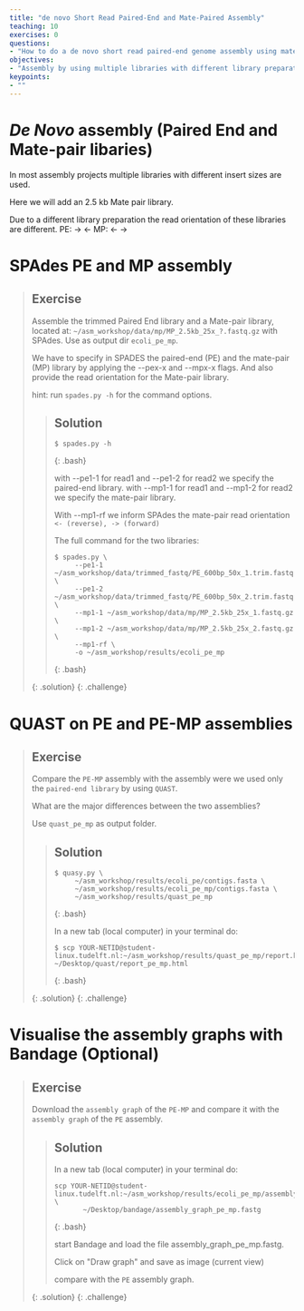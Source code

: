 ```yaml
---
title: "de novo Short Read Paired-End and Mate-Paired Assembly"
teaching: 10
exercises: 0
questions:
- "How to do a de novo short read paired-end genome assembly using mate-pairs?"
objectives:
- "Assembly by using multiple libraries with different library preparations"
keypoints:
- ""
---
```


# *De Novo* assembly (Paired End and Mate-pair libaries)

In most assembly projects multiple libraries with different insert sizes are used.

Here we will add an 2.5 kb Mate pair library.

Due to a different library preparation the read orientation of these libraries are different. PE: → ← MP: ← →


# SPAdes PE and MP assembly


> ## Exercise
> 
> Assemble the trimmed Paired End library and a Mate-pair library, located at: `~/asm_workshop/data/mp/MP_2.5kb_25x_?.fastq.gz` with SPAdes. Use as output dir `ecoli_pe_mp`.
>
>
> We have to specify in SPADES the paired-end (PE) and the mate-pair (MP) library by applying the --pex-x and --mpx-x flags. And also provide the read orientation for the Mate-pair library.
>
>
>
> hint: run `spades.py -h` for the command options.
>
>
>
>> ## Solution
>> 
>> ~~~
>> $ spades.py -h
>> ~~~
>> {: .bash}
>>
>> with --pe1-1 for read1 and --pe1-2 for read2 we specify the paired-end library.
>> with --mp1-1 for read1 and --mp1-2 for read2 we specify the mate-pair library.
>>
>>
>> With --mp1-rf we inform SPAdes the mate-pair read orientation `<- (reverse), -> (forward)`
>>
>>
>> The full command for the two libraries:
>>
>>
>> ~~~
>> $ spades.py \
>>      --pe1-1 ~/asm_workshop/data/trimmed_fastq/PE_600bp_50x_1.trim.fastq.gz \
>>      --pe1-2 ~/asm_workshop/data/trimmed_fastq/PE_600bp_50x_2.trim.fastq.gz \
>>      --mp1-1 ~/asm_workshop/data/mp/MP_2.5kb_25x_1.fastq.gz \
>>      --mp1-2 ~/asm_workshop/data/mp/MP_2.5kb_25x_2.fastq.gz \
>>      --mp1-rf \
>>      -o ~/asm_workshop/results/ecoli_pe_mp
>> ~~~
>> {: .bash}
>>
> {: .solution}
{: .challenge}

# QUAST on PE and PE-MP assemblies

> ## Exercise
> 
> Compare the `PE-MP` assembly with the assembly were we used only the `paired-end library` by using `QUAST`.
> 
>
> What are the major differences between the two assemblies?
>
>
>
> Use `quast_pe_mp` as output folder.
>
>
>
>> ## Solution
>> 
>> ~~~
>> $ quasy.py \
>>      ~/asm_workshop/results/ecoli_pe/contigs.fasta \
>>      ~/asm_workshop/results/ecoli_pe_mp/contigs.fasta \
>>      ~/asm_workshop/results/quast_pe_mp
>> ~~~
>> {: .bash}
>>
>> In a new tab (local computer) in your terminal do:
>>
>> ~~~
>> $ scp YOUR-NETID@student-linux.tudelft.nl:~/asm_workshop/results/quast_pe_mp/report.html ~/Desktop/quast/report_pe_mp.html
>> ~~~
>> {: .bash}
>> 
> {: .solution}
{: .challenge}

# Visualise the assembly graphs with Bandage (Optional)

> ## Exercise
> 
> Download the `assembly graph` of the `PE-MP` and compare it with the `assembly graph` of the `PE` assembly.
> 
>
>> ## Solution
>>
>> In a new tab (local computer) in your terminal do:
>>
>> ~~~
>> scp YOUR-NETID@student-linux.tudelft.nl:~/asm_workshop/results/ecoli_pe_mp/assembly_graph.fastg \
>>        ~/Desktop/bandage/assembly_graph_pe_mp.fastg
>> ~~~
>> {: .bash}
>> 
>>
>> start Bandage and load the file assembly_graph_pe_mp.fastg.
>>
>> Click on "Draw graph" and save as image (current view)
>>
>> compare with the `PE` assembly graph.
>>
> {: .solution}
{: .challenge}
